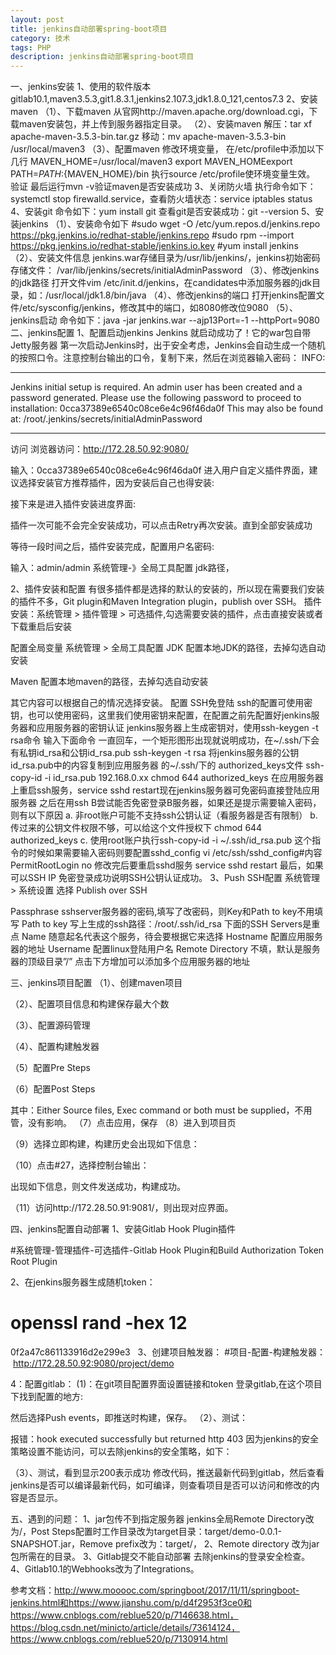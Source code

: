 ```yaml
---
layout: post
title: jenkins自动部署spring-boot项目
category: 技术
tags: PHP
description: jenkins自动部署spring-boot项目
---
```



一、jenkins安装
1、使用的软件版本
gitlab10.1,maven3.5.3,git1.8.3.1,jenkins2.107.3,jdk1.8.0_121,centos7.3
2、安装maven
（1）、下载maven
从官网http://maven.apache.org/download.cgi，下载maven安装包，并上传到服务器指定目录。
（2）、安装maven
解压：tar xf apache-maven-3.5.3-bin.tar.gz
移动：mv apache-maven-3.5.3-bin /usr/local/maven3
（3）、配置maven
修改环境变量， 在/etc/profile中添加以下几行
MAVEN_HOME=/usr/local/maven3
export MAVEN_HOMEexport PATH=${PATH}:${MAVEN_HOME}/bin
执行source /etc/profile使环境变量生效。
验证 最后运行mvn -v验证maven是否安装成功
3、关闭防火墙
执行命令如下：systemctl stop firewalld.service，查看防火墙状态：service iptables status
4、安装git
命令如下：yum install git
查看git是否安装成功：git --version
5、安装jenkins
（1）、安装命令如下
#sudo wget -O /etc/yum.repos.d/jenkins.repo https://pkg.jenkins.io/redhat-stable/jenkins.repo
#sudo rpm --import https://pkg.jenkins.io/redhat-stable/jenkins.io.key
#yum install jenkins
（2）、安装文件信息
jenkins.war存储目录为/usr/lib/jenkins/，jenkins初始密码存储文件：	/var/lib/jenkins/secrets/initialAdminPassword
（3）、修改jenkins的jdk路径
打开文件vim /etc/init.d/jenkins，在candidates中添加服务器的jdk目录，如：/usr/local/jdk1.8/bin/java
（4）、修改jenkins的端口
打开jenkins配置文件/etc/sysconfig/jenkins，修改其中的端口，如8080修改位9080
（5）、jenkins启动
命令如下：java -jar jenkins.war --ajp13Port=-1 --httpPort=9080
二、jenkins配置
1、配置启动jenkins
Jenkins 就启动成功了！它的war包自带Jetty服务器
第一次启动Jenkins时，出于安全考虑，Jenkins会自动生成一个随机的按照口令。注意控制台输出的口令，复制下来，然后在浏览器输入密码：
INFO: 
**************************************************************************************************************************************************************************************
Jenkins initial setup is required. An admin user has been created and a password generated.
Please use the following password to proceed to installation:
0cca37389e6540c08ce6e4c96f46da0f
This may also be found at: /root/.jenkins/secrets/initialAdminPassword
***************************************************************************************************************************************************************************************
访问 浏览器访问：http://172.28.50.92:9080/

输入：0cca37389e6540c08ce6e4c96f46da0f
进入用户自定义插件界面，建议选择安装官方推荐插件，因为安装后自己也得安装:

接下来是进入插件安装进度界面:

插件一次可能不会完全安装成功，可以点击Retry再次安装。直到全部安装成功

等待一段时间之后，插件安装完成，配置用户名密码:

输入：admin/admin
系统管理-》全局工具配置 jdk路径，

2、插件安装和配置
有很多插件都是选择的默认的安装的，所以现在需要我们安装的插件不多，Git plugin和Maven Integration plugin，publish over SSH。
插件安装：系统管理 > 插件管理 > 可选插件,勾选需要安装的插件，点击直接安装或者下载重启后安装

配置全局变量
系统管理 > 全局工具配置
JDK
配置本地JDK的路径，去掉勾选自动安装

Maven
配置本地maven的路径，去掉勾选自动安装

其它内容可以根据自己的情况选择安装。
配置 SSH免登陆
ssh的配置可使用密钥，也可以使用密码，这里我们使用密钥来配置，在配置之前先配置好jenkins服务器和应用服务器的密钥认证 jenkins服务器上生成密钥对，使用ssh-keygen -t rsa命令
输入下面命令 一直回车，一个矩形图形出现就说明成功，在~/.ssh/下会有私钥id_rsa和公钥id_rsa.pub
ssh-keygen -t rsa
将jenkins服务器的公钥id_rsa.pub中的内容复制到应用服务器 的~/.ssh/下的 authorized_keys文件
ssh-copy-id -i id_rsa.pub 192.168.0.xx
chmod 644 authorized_keys
在应用服务器上重启ssh服务，service sshd restart现在jenkins服务器可免密码直接登陆应用服务器
之后在用ssh B尝试能否免密登录B服务器，如果还是提示需要输入密码，则有以下原因
a. 非root账户可能不支持ssh公钥认证（看服务器是否有限制）
b. 传过来的公钥文件权限不够，可以给这个文件授权下 chmod 644 authorized_keys
c. 使用root账户执行ssh-copy-id -i ~/.ssh/id_rsa.pub 这个指令的时候如果需要输入密码则要配置sshd_config
vi /etc/ssh/sshd_config#内容
PermitRootLogin no
修改完后要重启sshd服务
service sshd restart
最后，如果可以SSH IP 免密登录成功说明SSH公钥认证成功。
3、Push SSH配置
系统管理 > 系统设置
选择 Publish over SSH

Passphrase  sshserver服务器的密码,填写了改密码，则Key和Path to key不用填写
Path to key 写上生成的ssh路径：/root/.ssh/id_rsa
下面的SSH Servers是重点
Name 随意起名代表这个服务，待会要根据它来选择 
Hostname 配置应用服务器的地址 
Username 配置linux登陆用户名 
Remote Directory 不填，默认是服务器的顶级目录”/”
点击下方增加可以添加多个应用服务器的地址

三、jenkins项目配置
（1）、创建maven项目

（2）、配置项目信息和构建保存最大个数

（3）、配置源码管理

（4）、配置构建触发器

（5）配置Pre Steps

（6）配置Post Steps

其中：Either Source files, Exec command or both must be supplied，不用管，没有影响。
（7）点击应用，保存
（8）进入到项目页

（9）选择立即构建，构建历史会出现如下信息：

（10）点击#27，选择控制台输出：

出现如下信息，则文件发送成功，构建成功。

（11）访问http://172.28.50.91:9081/，则出现对应界面。

四、jenkins配置自动部署
1、安装Gitlab Hook Plugin插件

#系统管理-管理插件-可选插件-Gitlab Hook Plugin和Build Authorization Token Root Plugin

2、在jenkins服务器生成随机token：
# openssl rand -hex 12
0f2a47c861133916d2e299e3
 
3、创建项目触发器：
#项目-配置-构建触发器：
 http://172.28.50.92:9080/project/demo

4：配置gitlab：
(1)：在git项目配置界面设置链接和token
登录gitlab,在这个项目下找到配置的地方:

然后选择Push events，即推送时构建，保存。
（2）、测试：

报错：hook executed successfully but returned http 403
因为jenkins的安全策略设置不能访问，可以去除jenkins的安全策略，如下：

（3）、测试，看到显示200表示成功
修改代码，推送最新代码到gitlab，然后查看jenkins是否可以编译最新代码，如可编译，则查看项目是否可以访问和修改的内容是否显示。


五、遇到的问题：
1、jar包传不到指定服务器
jenkins全局Remote Directory改为/，Post Steps配置时工作目录改为target目录：target/demo-0.0.1-SNAPSHOT.jar，Remove prefix改为：target/，
2、Remote directory 改为jar包所需在的目录。
3、Gitlab提交不能自动部署
去除jenkins的登录安全检查。
4、Gitlab10.1的Webhooks改为了Integrations。

参考文档：http://www.mooooc.com/springboot/2017/11/11/springboot-jenkins.html和https://www.jianshu.com/p/d4f2953f3ce0和https://www.cnblogs.com/reblue520/p/7146638.html，
https://blog.csdn.net/minicto/article/details/73614124，https://www.cnblogs.com/reblue520/p/7130914.html


